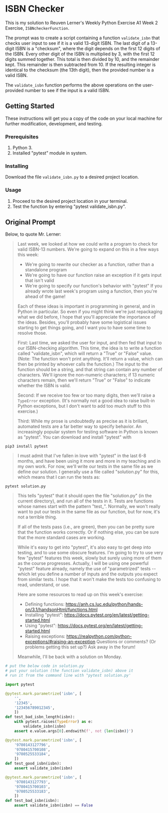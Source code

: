 # ISBN Checker
This is my solution to Reuven Lerner's Weekly Python Exercise A1 Week 2 Exercise, `ISBNcheckerFunction`.

The prompt was to create a script containing a function `validate_isbn` that checks user input to see if it is a valid 13-digit ISBN. The last digit of a 13-digit ISBN is a "checksum", where the digit depends on the first 12 digits of the ISBN. Every other digit of the ISBN is multiplied by 3, with the first 12 digits summed together. This total is then divided by 10, and the remainder kept. This remainder is then subtracted from 10. If the resulting integer is identical to the checksum (the 13th digit), then the provided number is a valid ISBN.

The `validate_isbn` function performs the above operations on the user-provided number to see if the input is a valid ISBN.

## Getting Started

These instructions will get you a copy of the code on your local machine for further modification, development, and testing.

### Prerequisites

1. Python 3.
2. Installed "pytest" module in system.

### Installing

Download the file `validate_isbn.py` to a desired project location.

### Usage

1. Proceed to the desired project location in your terminal.
2. Test the function by entering "pytest validate_isbn.py".

## Original Prompt

Below, to quote Mr. Lerner:

>Last week, we looked at how we could write a program to check for valid ISBN-13 numbers.  We're going to expand on this in a few ways this week:
> - We're going to rewrite our checker as a function, rather than a standalone program
> - We're going to have our function raise an exception if it gets input that isn't valid
> - We're going to specify our function's behavior with "pytest"
>If you already wrote last week's program using a function, then you're ahead of the game!
>
>Each of these ideas is important in programming in general, and in Python in particular.  So even if you might think we're just repackaging what we did before, I hope that you'll appreciate the importance of the ideas.  Besides, you'll probably have some logistical issues starting to get things going, and I want you to have some time to resolve those.
>
>First: Last time, we asked the user for input, and then fed that input to our ISBN-checking algorithm.  This time, the idea is to write a function called "validate_isbn", which will return a "True" or "False" value.  (Note: The function won't print anything.  It'll return a value, which can then be printed by whoever calls the function.)  The input to the function should be a string, and that string can contain any number of characters.  We'll ignore the non-numeric characters; if 13 numeric characters remain, then we'll return "True" or "False" to indicate whether the ISBN is valid.
>
>Second: If we receive too few or too many digits, then we'll raise a `TypeError` exception.  (It's normally not a good idea to raise built-in Python exceptions, but I don't want to add too much stuff to this exercise.)
>
>Third: While my prose is undoubtedly as precise as it is briliant, automated tests are a far better way to specify behavior. An increasingly popular system for testing software in Python is known as "pytest".  You can download and install "pytest" with

```
pip3 install pytest
```
>
>I must admit that I've fallen in love with "pytest" in the last 6-8 months, and have been using it more and more in my teaching and in my own work. For now, we'll write our tests in the same file as we define our solution. I generally use a file called "solution.py" for this, which means that I can run the tests as:
```
pytest solution.py
```
>
>This tells "pytest" that it should open the file "solution.py" (in the current directory), and run all of the tests in it.  Tests are functions whose names start with the pattern "test_".  Normally, we won't really want to put our tests in the same file as our function, but for now, it's not a terrible thing.
>
>If all of the tests pass (i.e., are green), then you can be pretty sure that the function works correctly.  Or if nothing else, you can be sure that the more standard cases are working.
>
>While it's easy to get into "pytest", it's also easy to get deep into testing, and to use some obscure features. I'm going to try to use very few "pytest" features this week, slowly but surely using more of them as the course progresses.  Actually, I will be using one powerful "pytest" feature already, namely the use of "parametrized" tests -- which let you define a number of inputs and the outputs you expect from similar tests.  I hope that it won't make the tests too confusing to read, understand, or use.
>
>Here are some resources to read up on this week's exercise:
> - Defining functions: https://anh.cs.luc.edu/python/hands-on/3.1/handsonHtml/functions.html
> - Installing "pytest": https://docs.pytest.org/en/latest/getting-started.html
> - Using "pytest": https://docs.pytest.org/en/latest/getting-started.html
> - Raising exceptions: https://realpython.com/python-exceptions/#raising-an-exception
>Questions or comments?  (Or problems getting this set up?)  Ask away in the forum!
>
>Meanwhile, I'll be back with a solution on Monday.

```python
# put the below code in solution.py
# put your solution (the function validate_isbn) above it
# run it from the command line with "pytest solution.py'

import pytest

@pytest.mark.parametrize('isbn', [
    '',
    '12345',
    '123456789012345',
    ])
def test_bad_isbn_length(isbn):
    with pytest.raises(TypeError) as e:
        validate_isbn(isbn)
    assert e.value.args[0].endswith(f', not {len(isbn)}')

@pytest.mark.parametrize('isbn', [
    '9780143127796',
    '9780415700108',
    '9780525533184',
    ])
def test_good_isbn(isbn):
    assert validate_isbn(isbn)

@pytest.mark.parametrize('isbn', [
    '9780143127793',
    '9780415700103',
    '9780525533183',
    ])
def test_bad_isbn(isbn):
    assert validate_isbn(isbn) == False
```
